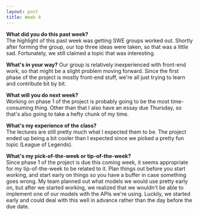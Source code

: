 ```yaml
---
layout: post
title: Week 4
---
```


**What did you do this past week?**  
The highlight of this past week was getting SWE groups worked out. Shortly after forming the group, our top three ideas were taken, 
so that was a little sad. Fortunately, we still claimed a topic that was interesting. 

**What's in your way?**
Our group is relatively inexperienced with front-end work, so that might be a slight problem moving forward. 
Since the first phase of the project is mostly front-end stuff, we're all just trying to learn and contribute bit by bit.

**What will you do next week?**  
Working on phase 1 of the project is probably going to be the most time-consuming thing. Other than that I also have an essay due Thursday,
so that's also going to take a hefty chunk of my time.

**What's my experience of the class?**  
The lectures are still pretty much what I expected them to be. The project ended up being a bit cooler than I expected since we picked a pretty 
fun topic (League of Legends).

**What's my pick-of-the-week or tip-of-the-week?**  
Since phase 1 of the project is due this coming week, it seems appropriate for my tip-of-the-week to be related to it. Plan things out
before you start working, and start early on things so you have a buffer in case something goes wrong. My team planned out what models
we would use pretty early on, but after we started working, we realized that we wouldn't be able to implement one of our models with the APIs we're using.
Luckily, we started early and could deal with this well in advance rather than the day before the due date. 
